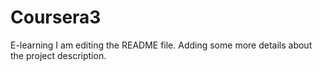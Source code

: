 # Coursera3
E-learning
I am editing the README file. Adding some more details about the project description.
